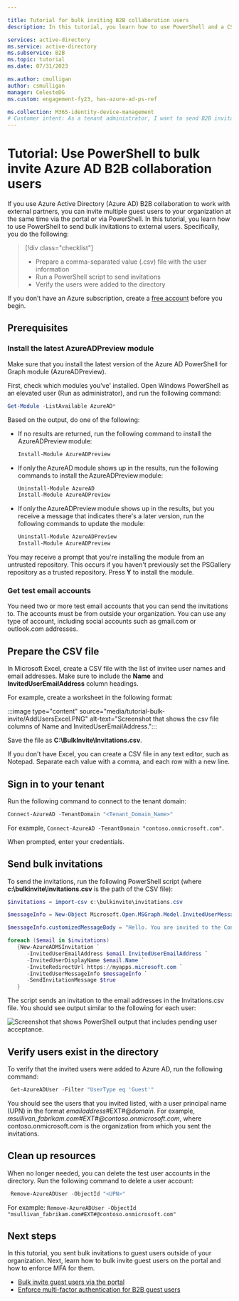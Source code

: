 ```yaml
---

title: Tutorial for bulk inviting B2B collaboration users
description: In this tutorial, you learn how to use PowerShell and a CSV file to send bulk invitations to external Azure AD B2B collaboration guest users.

services: active-directory
ms.service: active-directory
ms.subservice: B2B
ms.topic: tutorial
ms.date: 07/31/2023

ms.author: cmulligan
author: csmulligan
manager: CelesteDG
ms.custom: engagement-fy23, has-azure-ad-ps-ref

ms.collection: M365-identity-device-management
# Customer intent: As a tenant administrator, I want to send B2B invitations to multiple external users at the same time so that I can avoid having to send individual invitations to each user.
---
```


# Tutorial: Use PowerShell to bulk invite Azure AD B2B collaboration users

If you use Azure Active Directory (Azure AD) B2B collaboration to work with external partners, you can invite multiple guest users to your organization at the same time via the portal or via PowerShell. In this tutorial, you learn how to use PowerShell to send bulk invitations to external users. Specifically, you do the following:

> [!div class="checklist"]
> * Prepare a comma-separated value (.csv) file with the user information
> * Run a PowerShell script to send invitations
> * Verify the users were added to the directory

If you don’t have an Azure subscription, create a [free account](https://azure.microsoft.com/free/?WT.mc_id=A261C142F) before you begin. 

## Prerequisites

### Install the latest AzureADPreview module

Make sure that you install the latest version of the Azure AD PowerShell for Graph module (AzureADPreview).

First, check which modules you've' installed. Open Windows PowerShell as an elevated user (Run as administrator), and run the following command:

```powershell
Get-Module -ListAvailable AzureAD*
```

Based on the output, do one of the following:

- If no results are returned, run the following command to install the AzureADPreview module:
  
   ```powershell
   Install-Module AzureADPreview
   ```

- If only the AzureAD module shows up in the results, run the following commands to install the AzureADPreview module: 

   ```powershell
   Uninstall-Module AzureAD
   Install-Module AzureADPreview
   ```

- If only the AzureADPreview module shows up in the results, but you receive a message that indicates there's a later version, run the following commands to update the module:

   ```powershell
   Uninstall-Module AzureADPreview
   Install-Module AzureADPreview
   ```

You may receive a prompt that you're installing the module from an untrusted repository. This occurs if you haven't previously set the PSGallery repository as a trusted repository. Press **Y** to install the module.

### Get test email accounts

You need two or more test email accounts that you can send the invitations to. The accounts must be from outside your organization. You can use any type of account, including social accounts such as gmail.com or outlook.com addresses.

## Prepare the CSV file

In Microsoft Excel, create a CSV file with the list of invitee user names and email addresses. Make sure to include the **Name** and **InvitedUserEmailAddress** column headings.

For example, create a worksheet in the following format:

:::image type="content" source="media/tutorial-bulk-invite/AddUsersExcel.PNG" alt-text="Screenshot that shows the csv file columns of Name and InvitedUserEmailAddress.":::

Save the file as **C:\BulkInvite\Invitations.csv**. 

If you don't have Excel, you can create a CSV file in any text editor, such as Notepad. Separate each value with a comma, and each row with a new line. 

## Sign in to your tenant

Run the following command to connect to the tenant domain:

```powershell
Connect-AzureAD -TenantDomain "<Tenant_Domain_Name>"
```

For example, `Connect-AzureAD -TenantDomain "contoso.onmicrosoft.com"`.

When prompted, enter your credentials.

## Send bulk invitations

To send the invitations, run the following PowerShell script (where **c:\bulkinvite\invitations.csv** is the path of the CSV file):

```powershell
$invitations = import-csv c:\bulkinvite\invitations.csv

$messageInfo = New-Object Microsoft.Open.MSGraph.Model.InvitedUserMessageInfo

$messageInfo.customizedMessageBody = "Hello. You are invited to the Contoso organization."

foreach ($email in $invitations)
   {New-AzureADMSInvitation `
      -InvitedUserEmailAddress $email.InvitedUserEmailAddress `
      -InvitedUserDisplayName $email.Name `
      -InviteRedirectUrl https://myapps.microsoft.com `
      -InvitedUserMessageInfo $messageInfo `
      -SendInvitationMessage $true
   }
```

The script sends an invitation to the email addresses in the Invitations.csv file. You should see output similar to the following for each user:

![Screenshot that shows PowerShell output that includes pending user acceptance.](media/tutorial-bulk-invite/B2BBulkImport.png)

## Verify users exist in the directory

To verify that the invited users were added to Azure AD, run the following command:

```powershell
 Get-AzureADUser -Filter "UserType eq 'Guest'"
```

You should see the users that you invited listed, with a user principal name (UPN) in the format *emailaddress*#EXT#\@*domain*. For example, *msullivan_fabrikam.com#EXT#\@contoso.onmicrosoft.com*, where contoso.onmicrosoft.com is the organization from which you sent the invitations.

## Clean up resources

When no longer needed, you can delete the test user accounts in the directory. Run the following command to delete a user account:

```powershell
 Remove-AzureADUser -ObjectId "<UPN>"
```

For example: `Remove-AzureADUser -ObjectId "msullivan_fabrikam.com#EXT#@contoso.onmicrosoft.com"`

## Next steps

In this tutorial, you sent bulk invitations to guest users outside of your organization. Next, learn how to bulk invite guest users on the portal and how to enforce MFA for them.

- [Bulk invite guest users via the portal](tutorial-bulk-invite.md)
- [Enforce multi-factor authentication for B2B guest users](b2b-tutorial-require-mfa.md)
